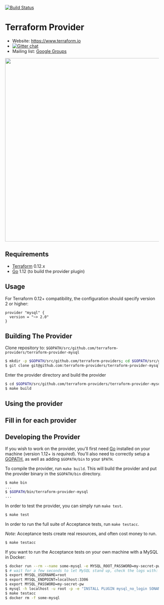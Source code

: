[![Build Status](https://travis-ci.org/terraform-providers/terraform-provider-mysql.svg?branch=master)](https://travis-ci.org/terraform-providers/terraform-provider-mysql)

Terraform Provider
==================

- Website: https://www.terraform.io
- [![Gitter chat](https://badges.gitter.im/hashicorp-terraform/Lobby.png)](https://gitter.im/hashicorp-terraform/Lobby)
- Mailing list: [Google Groups](http://groups.google.com/group/terraform-tool)

<img src="https://cdn.rawgit.com/hashicorp/terraform-website/master/content/source/assets/images/logo-hashicorp.svg" width="600px">

Requirements
------------

-	[Terraform](https://www.terraform.io/downloads.html) 0.12.x
-	[Go](https://golang.org/doc/install) 1.12 (to build the provider plugin)

Usage
-----

For Terraform 0.12+ compatibility, the configuration should specify version 2 or higher:

```hcl
provider "mysql" {
  version = "~> 2.0"
}
```

Building The Provider
---------------------

Clone repository to: `$GOPATH/src/github.com/terraform-providers/terraform-provider-mysql`

```sh
$ mkdir -p $GOPATH/src/github.com/terraform-providers; cd $GOPATH/src/github.com/terraform-providers
$ git clone git@github.com:terraform-providers/terraform-provider-mysql
```

Enter the provider directory and build the provider

```sh
$ cd $GOPATH/src/github.com/terraform-providers/terraform-provider-mysql
$ make build
```

Using the provider
----------------------
## Fill in for each provider

Developing the Provider
---------------------------

If you wish to work on the provider, you'll first need [Go](http://www.golang.org) installed on your machine (version 1.12+ is *required*). You'll also need to correctly setup a [GOPATH](http://golang.org/doc/code.html#GOPATH), as well as adding `$GOPATH/bin` to your `$PATH`.

To compile the provider, run `make build`. This will build the provider and put the provider binary in the `$GOPATH/bin` directory.

```sh
$ make bin
...
$ $GOPATH/bin/terraform-provider-mysql
...
```

In order to test the provider, you can simply run `make test`.

```sh
$ make test
```

In order to run the full suite of Acceptance tests, run `make testacc`.

*Note:* Acceptance tests create real resources, and often cost money to run.

```sh
$ make testacc
```

If you want to run the Acceptance tests on your own machine with a MySQL in Docker:

```bash
$ docker run --rm --name some-mysql -e MYSQL_ROOT_PASSWORD=my-secret-pw -d -p 3306:3306 mysql:5.7
$ # wait for a few seconds to let MySQL stand up, check the logs with: docker logs -f some-mysql
$ export MYSQL_USERNAME=root
$ export MYSQL_ENDPOINT=localhost:3306
$ export MYSQL_PASSWORD=my-secret-pw
$ mysql -h localhost -u root -p -e "INSTALL PLUGIN mysql_no_login SONAME 'mysql_no_login.so';"
$ make testacc
$ docker rm -f some-mysql
```
